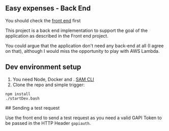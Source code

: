 ## Easy expenses - Back End

You should check the [front end](https://github.com/rafaelnferreira/easy-expenses-frontend) first

This project is a back end implementation to support the goal of the application as described in the Front end project.

You could argue that the application don't need any back-end at all (I agree on that), although I would miss the opportunity to play with AWS Lambda.

## Dev environment setup

1. You need Node, Docker and . [SAM CLI](https://docs.aws.amazon.com/lambda/latest/dg/sam-cli-requirements.html)
2. Clone the repo and simple trigger:

```
npm install
./startDev.bash
```

## Sending a test request

Use the front end to send a test request as you need a valid GAPI Token to be passed in the HTTP Header `gapiauth`.
